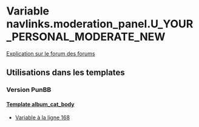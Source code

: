 # Variable navlinks.moderation_panel.U_YOUR_PERSONAL_MODERATE_NEW
[Explication sur le forum des forums](http://forum.forumactif.com/t294113-listing-des-variables#navlinks.moderation_panel.U_YOUR_PERSONAL_MODERATE_NEW)

## Utilisations dans les templates

### Version PunBB

#### [Template album_cat_body](punbb/album_cat_body.md)
* [Variable à la ligne 168](../punbb/album_cat_body.tpl#L168)